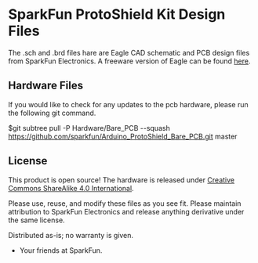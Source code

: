 SparkFun ProtoShield Kit Design Files
=====================================

The .sch and .brd files hare are Eagle CAD schematic and PCB design files from SparkFun Electronics.
A freeware version of Eagle can be found [here](http://www.cadsoftusa.com/download-eagle/freeware/). 

Hardware Files
----------------
If you would like to check for any updates to the pcb hardware, please run the following git command.

$git subtree pull -P Hardware/Bare_PCB --squash https://github.com/sparkfun/Arduino_ProtoShield_Bare_PCB.git master


License
---------
This product is open source! 
The hardware is released under [Creative Commons ShareAlike 4.0 International](https://creativecommons.org/licenses/by-sa/4.0/).

Please use, reuse, and modify these files as you see fit. Please maintain attribution to SparkFun Electronics and release anything derivative under the same license.

Distributed as-is; no warranty is given.

- Your friends at SparkFun.